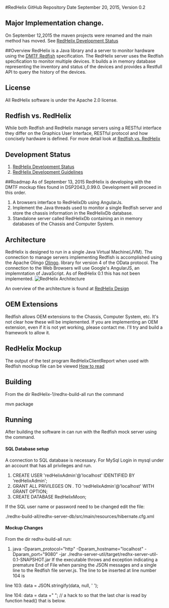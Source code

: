 #RedHelix GitHub Repository
Date September 20, 2015, Version 0.2
## Major Implementation change.
On September 12,2015 the maven projects were renamed and the main method has moved. See  [RedHelix Development Status](./doc/dev-status.md)

##Overview
RedHelix is a Java library and a server to monitor hardware using the [DMTF Redfish](http://www.dmtf.org/standards/redfish) specification. 
The RedHelix server uses the Redfish specification to monitor multiple devices. It builds a in memory database representing the inventory
and status of the devices and provides a Restfull API to query the history of the devices.

## License
All RedHelix software is under the Apache 2.0 license.

## Redfish vs. RedHelix 
While both Redfish and RedHelix manage servers using a RESTful interface they differ on the Graphics User Interface, RESTful protocol and how
concisely hardware is defined. For more detail look at [Redfish vs. RedHelix](./doc/redfish-vs-redhelix.md) 

## Development Status
1. [RedHelix Development Status](./doc/dev-status.md)
2. [RedHelix Development Guidelines](./doc/dev-guidelines.md)

##Roadmap
As of September 13, 2015 RedHelix is developing with the DMTF mockup files found in DSP2043_0.99.0. Development will proceed in this order.

1. A browsers interface to RedHelixDb using AngularJs.
2. Implement the Java threads used to monitor a single Redfish server and store the chassis information in the RedHelixDb database.
3. Standalone server called RedHelixDb containing an in memory databases of the Chassis and Computer System.

## Architecture
RedHelix is designed to run in a single Java Virtual Machine(JVM). The connection to manage servers implementing Redfish is accomplished using
the Apache Olingo  [Olingo](http://olingo.apache.org/doc/odata4/index.html). library for version 4 of the OData protocol. The connection to the Web Browsers will use Google's AngularJS, an implemntation of JavaScript.
As of RedHelix 0.1 this has not been implemented. 
![RedHelix Architecture](https://rawgit.com/RedHelixOrg/RedHelix-1/master/doc/redhelix-toplevel-architecture-2.svg)
<!-- perment cached CDN comment. https://cdn.rawgit.com/RedHelixOrg/RedHelix-1/master/doc/redhelix-toplevel-architecture-2.svg -->
An overview of the architecture is found at [RedHelix Design](./doc/design.md)

## OEM Extensions
Redfish allows OEM extensions to the Chassis, Computer System, etc. It's not clear how these will be implemented. If you are implementing an
OEM extension, even if it is not yet working, please contact me. I'll try and build a framework to allow it. 

## RedHelix Mockup
The output of the test program RedHelixClientReport when used with Redfish mockup file can be viewed  [How to read](./doc/dmtf-mockup/mockup.md) 

## Building
From the dir RedHelix-1/redhx-build-all run the command 

mvn package 

## Running
After building the software in can run with the Redfish mock server using the command.

#### SQL Database setup
A connection to SQL database is necessary. For MySql Login in mysql under an account that has all privileges and run. 

1. CREATE USER 'redHelixAdmin'@'localhost' IDENTIFIED BY 'redHelixAdmin';
2. GRANT ALL PRIVILEGES ON *.* TO 'redHelixAdmin'@'localhost'  WITH GRANT OPTION;
3. CREATE DATABASE RedHelixMoon;

If the SQL user name or password need to be changed edit the file:

./redhx-build-all/redhx-server-db/src/main/resources/hibernate.cfg.xml
 

#### Mockup Changes
 From the dir redhx-build-all run:
1. java -Dparam_protocol="http" -Dparam_hostname="localhost" -Dparam_port="9080" -jar ./redhx-server-util/target/redhx-server-util-0.1-SNAPSHOT.jar
If the executable throws and exception indicating a premature End of File when parsing the JSON messages and a single line to the Redfish file server.js.
The line to be inserted at line number 104 is

line 103: data = JSON.stringify(data, null, '  ');

line 104:  data = data +"  "; // a hack to so that the last char is read by function head() that is below.





